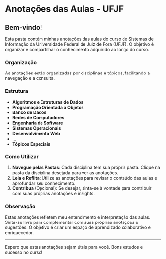 # Anotações das Aulas - UFJF

## Bem-vindo!

Esta pasta contém minhas anotações das aulas do curso de Sistemas de Informação da Universidade Federal de Juiz de Fora (UFJF). O objetivo é organizar e compartilhar o conhecimento adquirido ao longo do curso.

### Organização

As anotações estão organizadas por disciplinas e tópicos, facilitando a navegação e a consulta.

### Estrutura

- **Algoritmos e Estruturas de Dados**
- **Programação Orientada a Objetos**
- **Banco de Dados**
- **Redes de Computadores**
- **Engenharia de Software**
- **Sistemas Operacionais**
- **Desenvolvimento Web**
- ...
- **Tópicos Especiais**

### Como Utilizar

1. **Navegue pelas Pastas**: Cada disciplina tem sua própria pasta. Clique na pasta da disciplina desejada para ver as anotações.
2. **Leia e Reflita**: Utilize as anotações para revisar o conteúdo das aulas e aprofundar seu conhecimento.
3. **Contribua** (Opcional): Se desejar, sinta-se à vontade para contribuir com suas próprias anotações e insights.

### Observação

Estas anotações refletem meu entendimento e interpretação das aulas. Sinta-se livre para complementar com suas próprias anotações e sugestões. O objetivo é criar um espaço de aprendizado colaborativo e enriquecedor.

---

Espero que estas anotações sejam úteis para você. Bons estudos e sucesso no curso!
